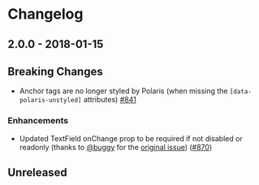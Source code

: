 # Changelog

## 2.0.0 - 2018-01-15

## Breaking Changes
- Anchor tags are no longer styled by Polaris (when missing the `[data-polaris-unstyled]` attributes) [#841](https://github.com/shopify/polaris-react/pull/841)

### Enhancements

- Updated TextField onChange prop to be required if not disabled or readonly (thanks to [@buggy](https://github.com/buggy) for the [original issue](https://github.com/Shopify/polaris/issues/82)) ([#870](https://github.com/Shopify/polaris-react/pull/870))

## Unreleased
